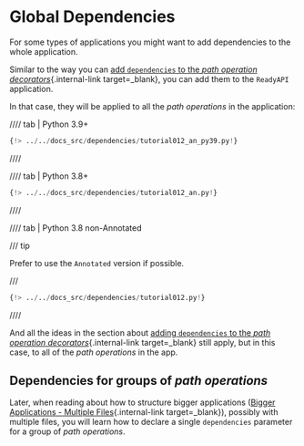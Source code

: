 # Global Dependencies

For some types of applications you might want to add dependencies to the whole application.

Similar to the way you can [add `dependencies` to the *path operation decorators*](dependencies-in-path-operation-decorators.md){.internal-link target=_blank}, you can add them to the `ReadyAPI` application.

In that case, they will be applied to all the *path operations* in the application:

//// tab | Python 3.9+

```Python hl_lines="16"
{!> ../../docs_src/dependencies/tutorial012_an_py39.py!}
```

////

//// tab | Python 3.8+

```Python hl_lines="16"
{!> ../../docs_src/dependencies/tutorial012_an.py!}
```

////

//// tab | Python 3.8 non-Annotated

/// tip

Prefer to use the `Annotated` version if possible.

///

```Python hl_lines="15"
{!> ../../docs_src/dependencies/tutorial012.py!}
```

////

And all the ideas in the section about [adding `dependencies` to the *path operation decorators*](dependencies-in-path-operation-decorators.md){.internal-link target=_blank} still apply, but in this case, to all of the *path operations* in the app.

## Dependencies for groups of *path operations*

Later, when reading about how to structure bigger applications ([Bigger Applications - Multiple Files](../../tutorial/bigger-applications.md){.internal-link target=_blank}), possibly with multiple files, you will learn how to declare a single `dependencies` parameter for a group of *path operations*.
